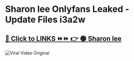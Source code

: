 
 # Sharon lee Onlyfans Leaked - Update Files i3a2w

## <h2><a href="https://clipsfans.com/Sharon_lee&ref=git">🔗 Click to LINKS ⏩⏩ 👉 🟢 Sharon lee </a></h2>

<a href="https://clipsfans.com/Sharon_lee&ref=git" rel="nofollow" data-target="animated-image.originalLink"><img src="https://i.ibb.co.com/xMMVF88/686577567.gif" alt="Viral Video Original" style="max-width: 100%; display: inline-block;" data-target="animated-image.originalImage"></a>

